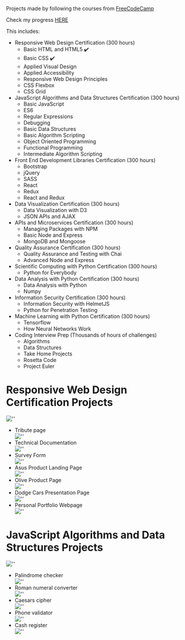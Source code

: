 Projects made by following the courses from [FreeCodeCamp](https://www.freecodecamp.org)

Check my progress [HERE](https://www.freecodecamp.org/mugurel100)

This includes:

- Responsive Web Design Certification (300 hours)
  - Basic HTML and HTML5 ✔️
  - Basic CSS ✔️
  - Applied Visual Design
  - Applied Accessibility
  - Responsive Web Design Principles
  - CSS Flexbox
  - CSS Grid
- JavaScript Algorithms and Data Structures Certification (300 hours)
  - Basic JavaScript
  - ES6
  - Regular Expressions
  - Debugging
  - Basic Data Structures
  - Basic Algorithm Scripting
  - Object Oriented Programming
  - Functional Programming
  - Intermediate Algorithm Scripting
- Front End Development Libraries Certification (300 hours)
  - Bootstrap
  - jQuery
  - SASS
  - React
  - Redux
  - React and Redux
- Data Visualization Certification (300 hours)
  - Data Visualization with D3
  - JSON APIs and AJAX
- APIs and Microservices Certification (300 hours)
  - Managing Packages with NPM
  - Basic Node and Express
  - MongoDB and Mongoose
- Quality Assurance Certification (300 hours)
  - Quality Assurance and Testing with Chai
  - Advanced Node and Express
- Scientific Computing with Python Certification (300 hours)
  - Python for Everybody
- Data Analysis with Python Certification (300 hours)
  - Data Analysis with Python
  - Numpy
- Information Security Certification (300 hours)
  - Information Security with HelmetJS
  - Python for Penetration Testing
- Machine Learning with Python Certification (300 hours)
  - Tensorflow
  - How Neural Networks Work
- Coding Interview Prep (Thousands of hours of challenges)
  - Algorithms
  - Data Structures
  - Take Home Projects
  - Rosetta Code
  - Project Euler

# Responsive Web Design Certification Projects

![''](./certifications/Responsive-Web-Design-Certification.png)

- Tribute page<br>
  ![''](./Responsive-Web-Design-Certification/demo.png)
- Technical Documentation<br>
  ![''](./Responsive-Web-Design-Certification/demo-2.png)
- Survey Form<br>
  ![''](./Responsive-Web-Design-Certification/Survey-Form/demo.png)
- Asus Product Landing Page<br>
  ![''](./Responsive-Web-Design-Certification/Asus-Product-Landing-Page/demoSS.png)
- Olive Product Page<br>
  ![''](./Responsive-Web-Design-Certification/Olive-Product-Page/demo.png)
- Dodge Cars Presentation Page<br>
  ![''](./Responsive-Web-Design-Certification/Dodge-Cars-Presentation-Page/demo.png)
- Personal Portfolio Webpage<br>
  ![''](./Responsive-Web-Design-Certification/Personal-Portfolio-Webpage/demo.png)

# JavaScript Algorithms and Data Structures Projects

![''](./certifications/JavaScript-Algorithms-and-Data-Structures-Certification.png)

- Palindrome checker<br>
  ![''](./JavaScript-Algorithms-and-Data-Structures/palindrome-checker/screenshoot.png)
- Roman numeral converter<br>
  ![''](./JavaScript-Algorithms-and-Data-Structures/roman-numeral-converter/screenshoot.png)
- Caesars cipher<br>
  ![''](./JavaScript-Algorithms-and-Data-Structures/caesars-cipher/screenshoot.png)
- Phone validator<br>
  ![''](./JavaScript-Algorithms-and-Data-Structures/phone-validator/screenshoot.png)
- Cash register<br>
  ![''](./JavaScript-Algorithms-and-Data-Structures/cash-register/screenshoot.png)
